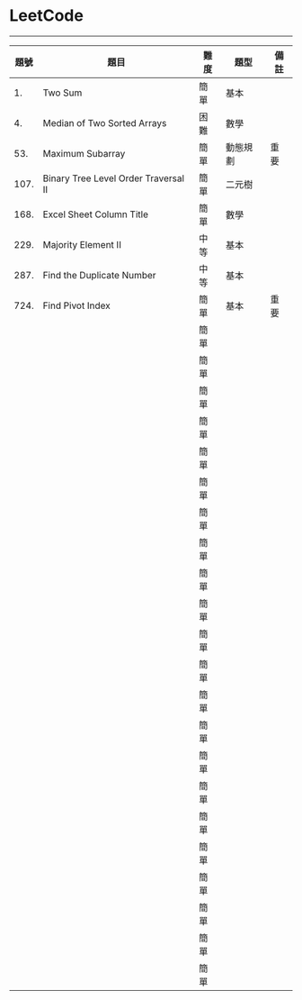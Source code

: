 # LeetCode
----------
| 題號 | 題目 | 難度 | 題型 | 備註 |
| ---- | ---- | ---- | ---- | ---- |
| 1. | Two Sum | 簡單 | 基本 |  |
| 4. | Median of Two Sorted Arrays | 困難 | 數學 |  |
| 53. | Maximum Subarray | 簡單 | 動態規劃 | 重要 |
| 107. | Binary Tree Level Order Traversal II | 簡單 | 二元樹 |  |
| 168. | Excel Sheet Column Title | 簡單 | 數學 |  |
| 229. | Majority Element II | 中等 | 基本 |  |
| 287. | Find the Duplicate Number | 中等 | 基本 |  |
| 724. | Find Pivot Index | 簡單 | 基本 | 重要 |
|  |  | 簡單 |  |  |
|  |  | 簡單 |  |  |
|  |  | 簡單 |  |  |
|  |  | 簡單 |  |  |
|  |  | 簡單 |  |  |
|  |  | 簡單 |  |  |
|  |  | 簡單 |  |  |
|  |  | 簡單 |  |  |
|  |  | 簡單 |  |  |
|  |  | 簡單 |  |  |
|  |  | 簡單 |  |  |
|  |  | 簡單 |  |  |
|  |  | 簡單 |  |  |
|  |  | 簡單 |  |  |
|  |  | 簡單 |  |  |
|  |  | 簡單 |  |  |
|  |  | 簡單 |  |  |
|  |  | 簡單 |  |  |
|  |  | 簡單 |  |  |
|  |  | 簡單 |  |  |
|  |  | 簡單 |  |  |
|  |  | 簡單 |  |  |
